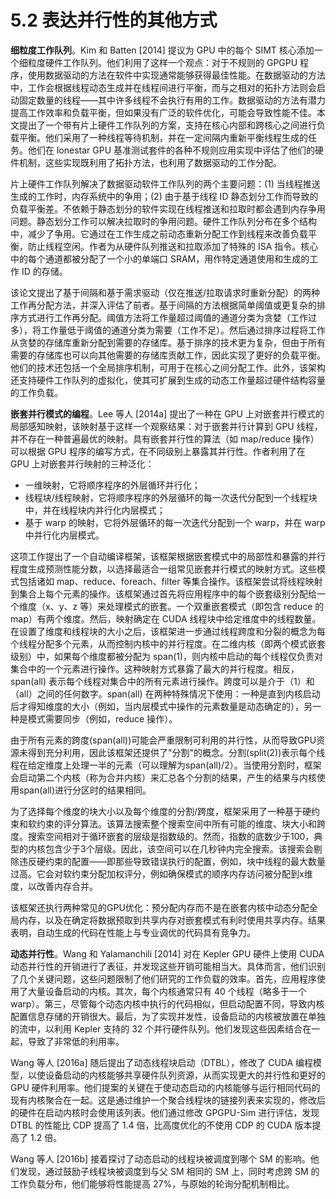 # 5.2 表达并行性的其他方式

**细粒度工作队列**。Kim 和 Batten [2014] 提议为 GPU 中的每个 SIMT 核心添加一个细粒度硬件工作队列。他们利用了这样一个观点：对于不规则的 GPGPU 程序，使用数据驱动的方法在软件中实现通常能够获得最佳性能。在数据驱动的方法中，工作会根据线程动态生成并在线程间进行平衡，而与之相对的拓扑方法则会启动固定数量的线程——其中许多线程不会执行有用的工作。数据驱动的方法有潜力提高工作效率和负载平衡，但如果没有广泛的软件优化，可能会导致性能不佳。本文提出了一个带有片上硬件工作队列的方案，支持在核心内部和跨核心之间进行负载平衡。他们采用了一种线程等待机制，并在一定间隔内重新平衡线程生成的任务。他们在 lonestar GPU 基准测试套件的各种不规则应用实现中评估了他们的硬件机制，这些实现既利用了拓扑方法，也利用了数据驱动的工作分配。

片上硬件工作队列解决了数据驱动软件工作队列的两个主要问题：(1) 当线程推送生成的工作时，内存系统中的争用；(2) 由于基于线程 ID 静态划分工作而导致的负载平衡差。不依赖于静态划分的软件实现在线程推送和拉取时都会遇到内存争用问题。静态划分工作可以解决拉取时的争用问题。硬件工作队列分布在多个结构中，减少了争用。它通过在工作生成之前动态重新分配工作到线程来改善负载平衡，防止线程空闲。作者为从硬件队列推送和拉取添加了特殊的 ISA 指令。核心中的每个通道都被分配了一个小的单端口 SRAM，用作特定通道使用和生成的工作 ID 的存储。

该论文提出了基于间隔和基于需求驱动（仅在推送/拉取请求时重新分配）的两种工作再分配方法，并深入评估了前者。基于间隔的方法根据简单阈值或更复杂的排序方式进行工作再分配。阈值方法将工作量超过阈值的通道分类为贪婪（工作过多），将工作量低于阈值的通道分类为需要（工作不足）。然后通过排序过程将工作从贪婪的存储库重新分配到需要的存储库。基于排序的技术更为复杂，但由于所有需要的存储库也可以向其他需要的存储库贡献工作，因此实现了更好的负载平衡。他们的技术还包括一个全局排序机制，可用于在核心之间分配工作。此外，该架构还支持硬件工作队列的虚拟化，使其可扩展到生成的动态工作量超过硬件结构容量的工作负载。

**嵌套并行模式的编程**。Lee 等人 [2014a] 提出了一种在 GPU 上对嵌套并行模式的局部感知映射，该映射基于这样一个观察结果：对于嵌套并行计算到 GPU 线程，并不存在一种普遍最优的映射。具有嵌套并行性的算法（如 map/reduce 操作）可以根据 GPU 程序的编写方式，在不同级别上暴露其并行性。作者利用了在 GPU 上对嵌套并行映射的三种泛化：

- 一维映射，它将顺序程序的外层循环并行化；
- 线程块/线程映射，它将顺序程序的外层循环的每一次迭代分配到一个线程块中，并在线程块内并行化内层模式；
- 基于 warp 的映射，它将外层循环的每一次迭代分配到一个 warp，并在 warp 中并行化内层模式。

这项工作提出了一个自动编译框架，该框架根据嵌套模式中的局部性和暴露的并行程度生成预测性能分数，以选择最适合一组常见嵌套并行模式的映射方式。这些模式包括诸如 map、reduce、foreach、filter 等集合操作。该框架尝试将线程映射到集合上每个元素的操作。该框架通过首先将应用程序中的每个嵌套级别分配给一个维度（x、y、z 等）来处理模式的嵌套。一个双重嵌套模式（即包含 reduce 的 map）有两个维度。然后，映射确定在 CUDA 线程块中给定维度中的线程数量。在设置了维度和线程块的大小之后，该框架进一步通过线程跨度和分裂的概念为每个线程分配多个元素，从而控制内核中的并行程度。在二维内核（即两个模式嵌套级别）中，如果每个维度都被分配为 span(1)，则内核中启动的每个线程仅负责对集合中的一个元素进行操作。这种映射方式暴露了最大的并行程度。相反，span(all) 表示每个线程对集合中的所有元素进行操作。跨度可以是介于（1）和（all）之间的任何数字。span(all) 在两种特殊情况下使用：一种是直到内核启动后才得知维度的大小（例如，当内层模式中操作的元素数量是动态确定的），另一种是模式需要同步（例如，reduce 操作）。

由于所有元素的跨度(span(all))可能会严重限制可利用的并行性，从而导致GPU资源未得到充分利用，因此该框架还提供了"分割"的概念。分割(split(2))表示每个线程在给定维度上处理一半的元素（可以理解为span(all)/2）。当使用分割时，框架会启动第二个内核（称为合并内核）来汇总各个分割的结果，产生的结果与内核使用span(all)进行分区时的结果相同。

为了选择每个维度的块大小以及每个维度的分割/跨度，框架采用了一种基于硬约束和软约束的评分算法。该算法搜索整个搜索空间中所有可能的维度、块大小和跨度。搜索空间相对于循环嵌套的层级是指数级的。然而，指数的底数少于100，典型的内核包含少于3个层级。因此，该空间可以在几秒钟内完全搜索。该搜索会剔除违反硬约束的配置——即那些导致错误执行的配置，例如，块中线程的最大数量过高。它会对软约束分配加权评分，例如确保模式的顺序内存访问被分配到x维度，以改善内存合并。

该框架还执行两种常见的GPU优化：预分配内存而不是在嵌套内核中动态分配全局内存，以及在确定将数据预取到共享内存对嵌套模式有利时使用共享内存。结果表明，自动生成的代码在性能上与专业调优的代码具有竞争力。

**动态并行性**。Wang 和 Yalamanchili [2014] 对在 Kepler GPU 硬件上使用 CUDA 动态并行性的开销进行了表征，并发现这些开销可能相当大。具体而言，他们识别了几个关键问题，这些问题限制了他们研究的工作负载的效率。首先，应用程序使用了大量设备启动的内核。其次，每个内核通常只有 40 个线程（略多于一个 warp）。第三，尽管每个动态内核中执行的代码相似，但启动配置不同，导致内核配置信息存储的开销很大。最后，为了实现并发性，设备启动的内核被放置在单独的流中，以利用 Kepler 支持的 32 个并行硬件队列。他们发现这些因素结合在一起，导致了非常低的利用率。

Wang 等人 [2016a] 随后提出了动态线程块启动（DTBL），修改了 CUDA 编程模型，以使设备启动的内核能够共享硬件队列资源，从而实现更大的并行性和更好的 GPU 硬件利用率。他们提案的关键在于使动态启动的内核能够与运行相同代码的现有内核聚合在一起。这是通过维护一个聚合线程块的链接列表来实现的，修改后的硬件在启动内核时会使用该列表。他们通过修改 GPGPU-Sim 进行评估，发现 DTBL 的性能比 CDP 提高了 1.4 倍，比高度优化的不使用 CDP 的 CUDA 版本提高了 1.2 倍。

Wang 等人 [2016b] 接着探讨了动态启动的线程块被调度到哪个 SM 的影响。他们发现，通过鼓励子线程块被调度到与父 SM 相同的 SM 上，同时考虑跨 SM 的工作负载分布，他们能够将性能提高 27%，与原始的轮询分配机制相比。
